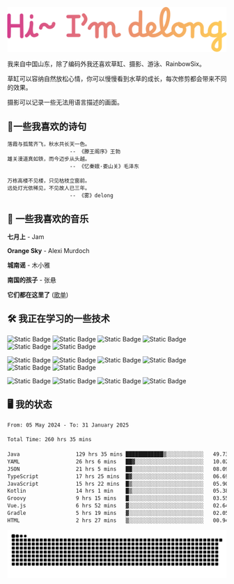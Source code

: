 ![hi](hi.svg)

我来自中国山东，除了编码外我还喜欢草缸、摄影、游泳、RainbowSix。

草缸可以容纳自然放松心情，你可以慢慢看到水草的成长，每次修剪都会带来不同的效果。

摄影可以记录一些无法用语言描述的画面。

## 📖一些我喜欢的诗句

```text
落霞与孤鹜齐飞，秋水共长天一色。
					-- 《滕王阁序》王勃
雄关漫道真如铁，而今迈步从头越。
					-- 《忆秦娥·娄山关》毛泽东
					
万栋高楼不见楼，只见枯枝立窗前。
远处灯光依稀见，不见故人已三年。
					-- 《雾》delong
```

## 🎵 一些我喜欢的音乐

**七月上** - Jam

**Orange Sky** - Alexi Murdoch

**城南谣** - 木小雅

**南国的孩子** - 张悬

**它们都在这里了**
([歌单](https://y.music.163.com/m/playlist?app_version=8.9.90&id=2086393068&userid=1360983921&dlt=0846&creatorId=1360983921))

## 🛠️ 我正在学习的一些技术

![Static Badge](https://img.shields.io/badge/spring-black?logo=spring)
![Static Badge](https://img.shields.io/badge/springboot-black?logo=springboot)
![Static Badge](https://img.shields.io/badge/gradle-black?logo=gradle)
![Static Badge](https://img.shields.io/badge/maven-black?logo=apachemaven)
![Static Badge](https://img.shields.io/badge/linux-black?logo=linux)
![Static Badge](https://img.shields.io/badge/mysql-black?logo=mysql)

![Static Badge](https://img.shields.io/badge/docker-black?logo=docker)
![Static Badge](https://img.shields.io/badge/redis-black?logo=redis)
![Static Badge](https://img.shields.io/badge/git-black?logo=git)
![Static Badge](https://img.shields.io/badge/github-black?logo=github)
![Static Badge](https://img.shields.io/badge/vue-black?logo=vuedotjs)
![Static Badge](https://img.shields.io/badge/typescript-black?logo=typescript)

![Static Badge](https://img.shields.io/badge/npm-black?logo=npm)
![Static Badge](https://img.shields.io/badge/pnpm-black?logo=pnpm)
![Static Badge](https://img.shields.io/badge/vite-black?logo=vite)
![Static Badge](https://img.shields.io/badge/antdesign-black?logo=antdesign)

## 🖥️ 我的状态

<!--START_SECTION:waka-->

```txt
From: 05 May 2024 - To: 31 January 2025

Total Time: 260 hrs 35 mins

Java                  129 hrs 35 mins ████████████▒░░░░░░░░░░░░   49.73 %
YAML                  26 hrs 6 mins   ██▓░░░░░░░░░░░░░░░░░░░░░░   10.02 %
JSON                  21 hrs 5 mins   ██░░░░░░░░░░░░░░░░░░░░░░░   08.09 %
TypeScript            17 hrs 25 mins  █▓░░░░░░░░░░░░░░░░░░░░░░░   06.69 %
JavaScript            15 hrs 22 mins  █▒░░░░░░░░░░░░░░░░░░░░░░░   05.90 %
Kotlin                14 hrs 1 min    █▒░░░░░░░░░░░░░░░░░░░░░░░   05.38 %
Groovy                9 hrs 15 mins   █░░░░░░░░░░░░░░░░░░░░░░░░   03.55 %
Vue.js                6 hrs 52 mins   ▓░░░░░░░░░░░░░░░░░░░░░░░░   02.64 %
Gradle                5 hrs 19 mins   ▓░░░░░░░░░░░░░░░░░░░░░░░░   02.05 %
HTML                  2 hrs 27 mins   ▒░░░░░░░░░░░░░░░░░░░░░░░░   00.94 %
```

<!--END_SECTION:waka-->

<picture>
  <source media="(prefers-color-scheme: dark)" srcset="https://raw.githubusercontent.com/Contour-D/Contour-D/output/github-snake-dark.svg" />
  <source media="(prefers-color-scheme: light)" srcset="https://raw.githubusercontent.com/Contour-D/Contour-D/output/github-snake.svg" />
  <img alt="github-snake" src="https://raw.githubusercontent.com/Contour-D/Contour-D/output/github-snake.svg" />
</picture>